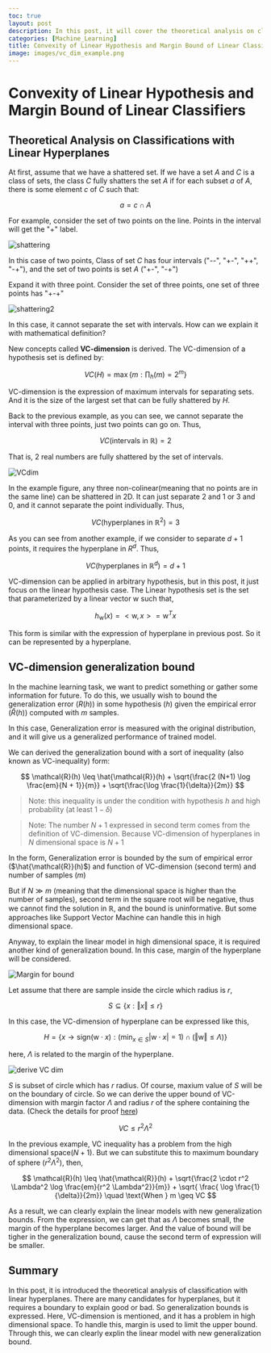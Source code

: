 ```yaml
---
toc: true
layout: post
description: In this post, it will cover the theoretical analysis on classificatios with linear hyperplanes. This post is the summary of "Mathematical principles in Machine Learning" offered from UNIST
categories: [Machine_Learning]
title: Convexity of Linear Hypothesis and Margin Bound of Linear Classifiers
image: images/vc_dim_example.png
---
```


# Convexity of Linear Hypothesis and Margin Bound of Linear Classifiers

## Theoretical Analysis on Classifications with Linear Hyperplanes

At first, assume that we have a shattered set. If we have a set $A$ and $C$ is a class of sets, the class $C$ fully shatters the set $A$ if for each subset $a$ of $A$, there is some element $c$ of $C$ such that:

$$ a = c \cap A $$

For example, consider the set of two points on the line. Points in the interval will get the "+" label.

![shattering]({{site.baseurl}}/assets/image/shattering_example.png "Fig 1. Shattering")

In this case of two points, Class of set $C$ has four intervals ("--", "+-", "++", "-+"), and the set of two points is set $A$ ("+-", "-+")

Expand it with three point. Consider the set of three points, one set of three points has "+-+"

![shattering2]({{site.baseurl}}/assets/image/shattering_3_example.png "Fig 2. Shattering of three points")

In this case, it cannot separate the set with intervals. How can we explain it with mathematical definition?

New concepts called **VC-dimension** is derived. The VC-dimension of a hypothesis set is defined by:

$$ VC(H) = \max \Big\{m: \prod_h (m) = 2^m\Big\} $$

VC-dimension is the expression of maximum intervals for separating sets. And it is the size of the largest set that can be fully shattered by $H$.

Back to the previous example, as you can see, we cannot separate the interval with three points, just two points can go on. Thus,

$$ VC(\text{intervals in }\mathbb{R}) = 2 $$

That is, 2 real numbers are fully shattered by the set of intervals.

![VCdim]({{site.baseurl}}/assets/image/vc_dim_example.png "Fig 3. Example of VC-dimension")

In the example figure, any three non-colinear(meaning that no points are in the same line) can be shattered in 2D. It can just separate 2 and 1 or 3 and 0, and it cannot separate the point individually. Thus, 

$$ VC(\text{hyperplanes in }\mathbb{R}^2) = 3 $$

As you can see from another example, if we consider to separate $d+1$ points, it requires the hyperplane in $R^d$. Thus,

$$ VC(\text{hyperplanes in } \mathbb{R}^d) = d + 1 $$

VC-dimension can be applied in arbitrary hypothesis, but in this post, it just focus on the linear hypothesis case. The Linear hypothesis set is the set that parameterized by a linear vector $\mathrm{w}$ such that,

$$ h_{\mathrm{w}} (x) = <\mathrm{w}, x> = \mathrm{w}^T x $$

This form is similar with the expression of hyperplane in previous post. So it can be represented by a hyperplane.

## VC-dimension generalization bound
In the machine learning task, we want to predict something or gather some information for future. To do this, we usually wish to bound the generalization error ($R(h)$) in some hypothesis ($h$) given the empirical error ($\hat{R}(h)$) computed with $m$ samples.

In this case, Generalization error is measured with the original distribution, and it will give us a generalized performance of trained model.

We can derived the generalization bound with a sort of inequality (also known as VC-inequality) form:

$$ \mathcal{R}(h) \leq \hat{\mathcal{R}}(h) + \sqrt{\frac{2 (N+1) \log \frac{em}{N + 1}}{m}} + \sqrt{\frac{\log \frac{1}{\delta}}{2m}} $$

> Note: this inequality is under the condition with hypothesis $h$ and high probability (at least $1 - \delta$)

> Note: The number $N+1$ expressed in second term comes from the definition of VC-dimension. Because VC-dimension of hyperplanes in $N$ dimensional space is $N+1$

In the form, Generalization error is bounded by the sum of empirical error ($\hat{\mathcal{R}}(h)$) and function of VC-dimension (second term) and number of samples ($m$)

But if $N \gg m$ (meaning that the dimensional space is higher than the number of samples), second term in the square root will be negative, thus we cannot find the solution in $\mathbb{R}$, and the bound is uninformative. But some approaches like Support Vector Machine can handle this in high dimensional space.

Anyway, to explain the linear model in high dimensional space, it is required another kind of generalization bound. In this case, margin of the hyperplane will be considered.

![Margin for bound]({{site.baseurl}}/assets/image/margin_of_hyperplane_bound.png "Fig 4. Generalization bound with Margin")

Let assume that there are sample inside the circle which radius is $r$,

$$ S \subseteq \{ x: \Vert x \Vert \leq r \} $$

In this case, the VC-dimension of hyperplane can be expressed like this,

$$ H = \{ x \rightarrow \text{sign}(\mathrm{w} \cdot x) : (\min_{x \in S} \vert \mathrm{w} \cdot x \vert = 1) \cap ( \Vert \mathrm{w} \Vert \leq \Lambda)\} $$

here, $\Lambda$ is related to the margin of the hyperplane.

![derive VC dim]({{site.baseurl}}/assets/image/vc_dim_hyperplane.png "Fig 5. VC-dimension of the set of canonical hyperplane")

$S$ is subset of circle which has $r$ radius. Of course, maxium value of $S$ will be on the boundary of circle. So we can derive the upper bound of VC-dimension with margin factor $\Lambda$ and radius $r$ of the sphere containing the data. (Check the details for proof [here](https://math.arizona.edu/~hzhang/math574m/Read/vapnik.pdf))

$$ VC \leq r^2 \Lambda^2 $$

In the previous example, VC inequality has a problem from the high dimensional space($N+1$). But we can substitute this to maximum boundary of sphere ($r^2 \Lambda^2$), then,

$$ \mathcal{R}(h) \leq \hat{\mathcal{R}}(h) + \sqrt{\frac{2 \cdot r^2 \Lambda^2 \log \frac{em}{r^2 \Lambda^2}}{m}} + \sqrt{ \frac{ \log \frac{1}{\delta}}{2m}} \quad \text{When }  m \geq VC $$

As a result, we can clearly explain the linear models with new generalization bounds. From the expression, we can get that as $\Lambda$ becomes small, the margin of the hyperplane becomes larger. And the value of bound will be tigher in the generalization bound, cause the second term of expression will be smaller.

## Summary

In this post, it is introduced the theoretical analysis of classification with linear hyperplanes. There are many candidates for hyperplanes, but it requires a boundary to explain good or bad. So generalization bounds is expressed. Here, VC-dimension is mentioned, and it has a problem in high dimensional space. To handle this, margin is used to limit the upper bound. Through this, we can clearly explin the linear model with new generalization bound.